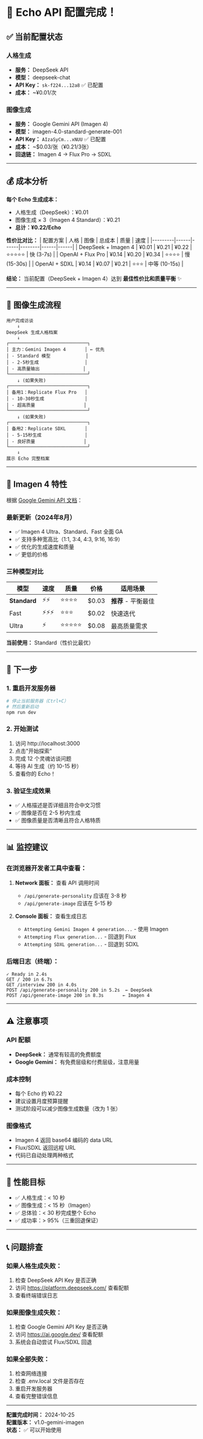 # 🎉 Echo API 配置完成！

## ✅ 当前配置状态

### 人格生成
- **服务：** DeepSeek API
- **模型：** deepseek-chat
- **API Key：** `sk-f224...12a8` ✅ 已配置
- **成本：** ~¥0.01/次

### 图像生成
- **服务：** Google Gemini API (Imagen 4)
- **模型：** imagen-4.0-standard-generate-001
- **API Key：** `AIzaSyCm...xNUU` ✅ 已配置  
- **成本：** ~$0.03/张（¥0.21/3张）
- **回退链：** Imagen 4 → Flux Pro → SDXL

---

## 💰 成本分析

**每个 Echo 生成成本：**
- 人格生成（DeepSeek）：¥0.01
- 图像生成 × 3（Imagen 4 Standard）：¥0.21
- **总计：¥0.22/Echo**

**性价比对比：**
| 配置方案 | 人格 | 图像 | 总成本 | 质量 | 速度 |
|---------|------|------|--------|------|------|
| DeepSeek + Imagen 4 | ¥0.01 | ¥0.21 | ¥0.22 | ⭐⭐⭐⭐⭐ | 快 (3-7s) |
| OpenAI + Flux Pro | ¥0.14 | ¥0.20 | ¥0.34 | ⭐⭐⭐⭐ | 慢 (15-30s) |
| OpenAI + SDXL | ¥0.14 | ¥0.07 | ¥0.21 | ⭐⭐⭐ | 中等 (10-15s) |

**结论：** 当前配置（DeepSeek + Imagen 4）达到 **最佳性价比和质量平衡** ✨

---

## 🔄 图像生成流程

```
用户完成访谈
    ↓
DeepSeek 生成人格档案
    ↓
┌─────────────────────────────┐
│ 主力：Gemini Imagen 4       │ ← 优先
│ - Standard 模型             │
│ - 2-5秒生成                 │
│ - 高质量输出                │
└─────────────────────────────┘
    ↓ (如果失败)
┌─────────────────────────────┐
│ 备用1：Replicate Flux Pro   │
│ - 10-30秒生成               │
│ - 超高质量                  │
└─────────────────────────────┘
    ↓ (如果失败)
┌─────────────────────────────┐
│ 备用2：Replicate SDXL       │
│ - 5-15秒生成                │
│ - 良好质量                  │
└─────────────────────────────┘
    ↓
展示 Echo 完整档案
```

---

## 🎨 Imagen 4 特性

根据 [Google Gemini API 文档](https://ai.google.dev/gemini-api/docs/changelog)：

### 最新更新（2024年8月）
- ✅ Imagen 4 Ultra、Standard、Fast 全面 GA
- ✅ 支持多种宽高比（1:1, 3:4, 4:3, 9:16, 16:9）
- ✅ 优化的生成速度和质量
- ✅ 更低的价格

### 三种模型对比
| 模型 | 速度 | 质量 | 价格 | 适用场景 |
|------|------|------|------|----------|
| **Standard** | ⚡⚡ | ⭐⭐⭐⭐ | $0.03 | **推荐** - 平衡最佳 |
| Fast | ⚡⚡⚡ | ⭐⭐⭐ | $0.02 | 快速迭代 |
| Ultra | ⚡ | ⭐⭐⭐⭐⭐ | $0.08 | 最高质量需求 |

**当前使用：** Standard（性价比最优）

---

## 🚀 下一步

### 1. 重启开发服务器
```bash
# 停止当前服务器（Ctrl+C）
# 然后重新启动
npm run dev
```

### 2. 开始测试
1. 访问 http://localhost:3000
2. 点击"开始探索"
3. 完成 12 个灵魂访谈问题
4. 等待 AI 生成（约 10-15 秒）
5. 查看你的 Echo！

### 3. 验证生成效果
- ✅ 人格描述是否详细且符合中文习惯
- ✅ 图像是否在 2-5 秒内生成
- ✅ 图像质量是否清晰且符合人格特质

---

## 📊 监控建议

### 在浏览器开发者工具中查看：
1. **Network 面板：** 查看 API 调用时间
   - `/api/generate-personality` 应该在 3-8 秒
   - `/api/generate-image` 应该在 5-15 秒

2. **Console 面板：** 查看生成日志
   - `Attempting Gemini Imagen 4 generation...` - 使用 Imagen
   - `Attempting Flux generation...` - 回退到 Flux
   - `Attempting SDXL generation...` - 回退到 SDXL

### 后端日志（终端）：
```
✓ Ready in 2.4s
GET / 200 in 6.7s
GET /interview 200 in 4.0s
POST /api/generate-personality 200 in 5.2s  ← DeepSeek
POST /api/generate-image 200 in 8.3s       ← Imagen 4
```

---

## ⚠️ 注意事项

### API 配额
- **DeepSeek：** 通常有较高的免费额度
- **Google Gemini：** 有免费层级和付费层级，注意用量

### 成本控制
- 每个 Echo 约 ¥0.22
- 建议设置月度预算提醒
- 测试阶段可以减少图像生成数量（改为 1 张）

### 图像格式
- Imagen 4 返回 base64 编码的 data URL
- Flux/SDXL 返回远程 URL
- 代码已自动处理两种格式

---

## 🎯 性能目标

- ✅ 人格生成：< 10 秒
- ✅ 图像生成：< 15 秒（Imagen）
- ✅ 总体验：< 30 秒完成整个 Echo
- ✅ 成功率：> 95%（三重回退保证）

---

## 📞 问题排查

### 如果人格生成失败：
1. 检查 DeepSeek API Key 是否正确
2. 访问 https://platform.deepseek.com/ 查看配额
3. 查看终端错误日志

### 如果图像生成失败：
1. 检查 Google Gemini API Key 是否正确
2. 访问 https://ai.google.dev/ 查看配额
3. 系统会自动尝试 Flux/SDXL 回退

### 如果全部失败：
1. 检查网络连接
2. 检查 .env.local 文件是否存在
3. 重启开发服务器
4. 查看完整错误信息

---

**配置完成时间：** 2024-10-25  
**配置版本：** v1.0-gemini-imagen  
**状态：** ✅ 可以开始使用

